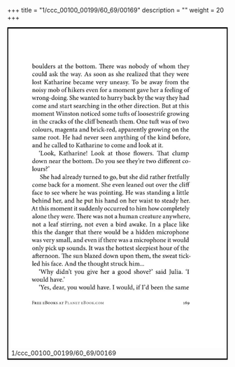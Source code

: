 +++
title = "1/ccc_00100_00199/60_69/00169"
description = ""
weight = 20
+++

<table style="border:2px solid black;max-width:800px;max-height:800px;" 
><tr><td>
<img class="center-fit-jpg"
src="/jpg_/out_jpg_1984__169.jpg">
1/ccc_00100_00199/60_69/00169
</img></td></tr></table>
